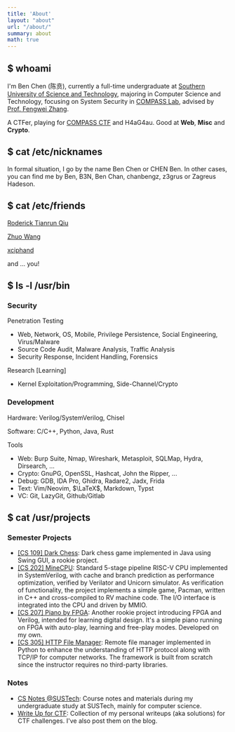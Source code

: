 ```yaml
---
title: 'About'
layout: "about"
url: "/about/"
summary: about
math: true
---
```


## $ whoami

I'm Ben Chen (陈贲), currently a full-time undergraduate at [Southern University of Science and Technology](https://www.sustech.edu.cn/), majoring in Computer Science and Technology, focusing on System Security in [COMPASS Lab](https://compass.sustech.edu.cn/), advised by [Prof. Fengwei Zhang](https://fengweiz.github.io/).

A CTFer, playing for [COMPASS CTF](https://wiki.compass.college) and H4aG4au. Good at **Web**, **Misc** and **Crypto**.

## $ cat /etc/nicknames

In formal situation, I go by the name Ben Chen or CHEN Ben. In other cases, you can find me by Ben, B3N, Ben Chan, chanbengz, z3grus or Zagreus Hadeson.

## $ cat /etc/friends

[Roderick Tianrun Qiu](https://r-q.name/)

[Zhuo Wang](https://we-are-zed.github.io/)

[xciphand](https://blog.xciphand.icu/)

and ... you!

## $ ls -l /usr/bin

### Security

Penetration Testing
- Web, Network, OS, Mobile, Privilege Persistence, Social Engineering, Virus/Malware
- Source Code Audit, Malware Analysis, Traffic Analysis
- Security Response, Incident Handling, Forensics

Research [Learning]
- Kernel Exploitation/Programming, Side-Channel/Crypto

### Development

Hardware: Verilog/SystemVerilog, Chisel

Software: C/C++, Python, Java, Rust

Tools
- Web: Burp Suite, Nmap, Wireshark, Metasploit, SQLMap, Hydra, Dirsearch, ...
- Crypto: GnuPG, OpenSSL, Hashcat, John the Ripper, ...
- Debug: GDB, IDA Pro, Ghidra, Radare2, Jadx, Frida
- Text: Vim/Neovim, $\LaTeX$, Markdown, Typst
- VC: Git, LazyGit, Github/Gitlab

## $ cat /usr/projects

### Semester Projects
- [[CS 109] Dark Chess](https://github.com/chanbengz/SUSTech_CS109_Project): Dark chess game implemented in Java using Swing GUI, a rookie project.
- [[CS 202] MineCPU](https://github.com/wLUOw/MineCPU): Standard 5-stage pipeline RISC-V CPU implemented in SystemVerilog, with cache and branch prediction as performance optimization, verified by Verilator and Unicorn simulator. As verification of functionality, the project implements a simple game, Pacman, written in C++ and cross-compiled to RV machine code. The I/O interface is integrated into the CPU and driven by MMIO.
- [[CS 207] Piano by FPGA](https://github.com/chanbengz/SUSTech_CS207_Project_Piano): Another rookie project introducing FPGA and Verilog, intended for learning digital design. It's a simple piano running on FPGA with auto-play, learning and free-play modes. Developed on my own.
- [[CS 305] HTTP File Manager](https://github.com/chanbengz/CS305_Project_2023F): Remote file manager implemented in Python to enhance the understanding of HTTP protocol along with TCP/IP for computer networks. The framework is built from scratch since the instructor requires no third-party libraries.

### Notes
- [CS Notes @SUSTech](https://github.com/chanbengz/SUSTech_CS_Notes): Course notes and materials during my undergraduate study at SUSTech, mainly for computer science.
- [Write Up for CTF](https://github.com/chanbengz/CTF_Writeups): Collection of my personal writeups (aka solutions) for CTF challenges. I've also post them on the blog.
